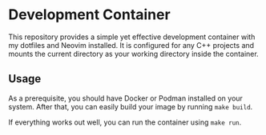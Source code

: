 # Development Container

This repository provides a simple yet effective development container with my dotfiles and Neovim installed. It is configured for any C++ projects and mounts the current directory as your working directory inside the container.

## Usage

As a prerequisite, you should have Docker or Podman installed on your system. After that, you can easily build your image by running `make build`.

If everything works out well, you can run the container using `make run`.
